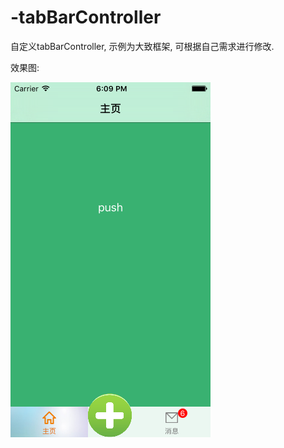 # -tabBarController
自定义tabBarController, 示例为大致框架, 可根据自己需求进行修改.

效果图:

![image](https://raw.githubusercontent.com/GitHubWanglei/-tabBarController/master/image.png)
